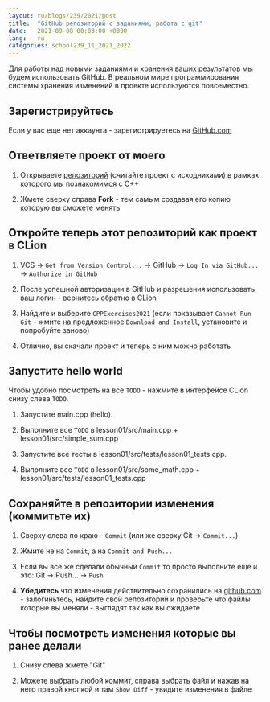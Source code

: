 ```yaml
---
layout: ru/blogs/239/2021/post
title:  "GitHub репозиторий с заданиями, работа с git"
date:   2021-09-08 00:03:00 +0300
lang:   ru
categories: school239_11_2021_2022
---
```


Для работы над новыми заданиями и хранения ваших результатов мы будем использовать GitHub.
В реальном мире программирования системы хранения изменений в проекте используются повсеместно.

Зарегистрируйтесь
-----------------------

Если у вас еще нет аккаунта - зарегистрируетесь на [GitHub.com](https://github.com/)

Ответвляете проект от моего
-----------------------

1) Открываете [репозиторий](https://github.com/PML239CVCourse/CPPExercises2021) (считайте проект с исходниками) в рамках которого мы познакомимся с C++

2) Жмете сверху справа **Fork** - тем самым создавая его копию которую вы сможете менять

Откройте теперь этот репозиторий как проект в CLion
-----------------------

1) VCS -> ```Get from Version Control...``` -> GitHub -> ```Log In via GitHub...``` -> ```Authorize in GitHub```

2) После успешной авторизации в GitHub и разрешения использовать ваш логин - вернитесь обратно в CLion

3) Найдите и выберите ```CPPExercises2021``` (если показывает ```Cannot Run Git``` - жмите на предложенное ```Download and Install```, установите и попробуйте заново)

4) Отлично, вы скачали проект и теперь с ним можно работать

Запустите hello world
-----------------------

Чтобы удобно посмотреть на все ```TODO``` - нажмите в интерфейсе CLion снизу слева ```TODO```.

1) Запустите main.cpp (hello).

2) Выполните все ```TODO``` в lesson01/src/main.cpp + lesson01/src/simple_sum.cpp

3) Запустите все тесты в lesson01/src/tests/lesson01_tests.cpp.

4) Выполните все ```TODO``` в lesson01/src/some_math.cpp + lesson01/src/tests/lesson01_tests.cpp

Сохраняйте в репозитории изменения (коммитьте их)
-----------------------

1) Сверху слева по краю - ```Commit``` (или же сверху Git -> ```Commit...```)

2) Жмите не на ```Commit```, а на ```Commit and Push...```

3) Если вы все же сделали обычный ```Commit``` то просто выполните еще и это: Git -> Push... -> ```Push```

4) **Убедитесь** что изменения действительно сохранились на [github.com](https://github.com/) - залогиньтесь, найдите свой репозиторий и проверьте что файлы которые вы меняли - выглядят так как вы ожидаете

Чтобы посмотреть изменения которые вы ранее делали
-----------------------

1) Снизу слева жмете "Git"

2) Можете выбрать любой коммит, справа выбрать файл и нажав на него правой кнопкой и там ```Show Diff``` - увидите изменения в файле
